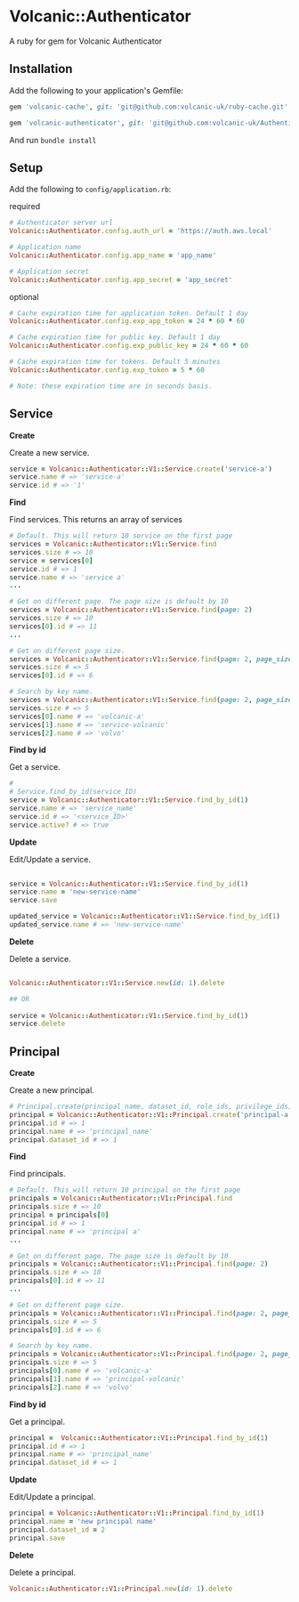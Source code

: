 # Volcanic::Authenticator

A ruby for gem for Volcanic Authenticator

## Installation

Add the following to your application's Gemfile:
```ruby
gem 'volcanic-cache', git: 'git@github.com:volcanic-uk/ruby-cache.git'

gem 'volcanic-authenticator', git: 'git@github.com:volcanic-uk/Authenticator-ruby-gem.git'
```

And run `bundle install`
    
## Setup

Add the following to `config/application.rb`:

required
```ruby
# Authenticator server url
Volcanic::Authenticator.config.auth_url = 'https://auth.aws.local'

# Application name
Volcanic::Authenticator.config.app_name = 'app_name'

# Application secret
Volcanic::Authenticator.config.app_secret = 'app_secret' 
```

optional
```ruby
# Cache expiration time for application token. Default 1 day
Volcanic::Authenticator.config.exp_app_token = 24 * 60 * 60 

# Cache expiration time for public key. Default 1 day
Volcanic::Authenticator.config.exp_public_key = 24 * 60 * 60  

# Cache expiration time for tokens. Default 5 minutes
Volcanic::Authenticator.config.exp_token = 5 * 60 

# Note: these expiration time are in seconds basis.
```

## Service
**Create**

Create a new service.

```ruby
service = Volcanic::Authenticator::V1::Service.create('service-a')
service.name # => 'service-a'
service.id # => '1'
```

**Find**

Find services. This returns an array of services
```ruby
# Default. This will return 10 service on the first page
services = Volcanic::Authenticator::V1::Service.find
services.size # => 10
service = services[0]
service.id # => 1
service.name # => 'service a'
...

# Get on different page. The page size is default by 10
services = Volcanic::Authenticator::V1::Service.find(page: 2)
services.size # => 10
services[0].id # => 11
...

# Get on different page size.
services = Volcanic::Authenticator::V1::Service.find(page: 2, page_size: 5)
services.size # => 5
services[0].id # => 6

# Search by key name.
services = Volcanic::Authenticator::V1::Service.find(page: 2, page_size: 5, key_name: 'vol')
services.size # => 5
services[0].name # => 'volcanic-a'
services[1].name # => 'service-volcanic'
services[2].name # => 'volvo'
```

**Find by id**

Get a service.
```ruby
#
# Service.find_by_id(service_ID)
service = Volcanic::Authenticator::V1::Service.find_by_id(1)
service.name # => 'service_name'
service.id # => '<service_ID>'
service.active? # => true
```

**Update**

Edit/Update a service.
```ruby
         
service = Volcanic::Authenticator::V1::Service.find_by_id(1)
service.name = 'new-service-name'
service.save

updated_service = Volcanic::Authenticator::V1::Service.find_by_id(1)
updated_service.name # => 'new-service-name'
```

**Delete**

Delete a service.
```ruby

Volcanic::Authenticator::V1::Service.new(id: 1).delete

## OR
 
service = Volcanic::Authenticator::V1::Service.find_by_id(1)
service.delete 

````

## Principal
**Create**

Create a new principal.

```ruby
# Principal.create(principal_name, dataset_id, role_ids, privilege_ids)
principal = Volcanic::Authenticator::V1::Principal.create('principal-a', 1, [1, 2], [3, 4])
principal.id # => 1
principal.name # => 'principal_name'
principal.dataset_id # => 1
```

**Find**

Find principals. 

```ruby
# Default. This will return 10 principal on the first page
principals = Volcanic::Authenticator::V1::Principal.find
principals.size # => 10
principal = principals[0]
principal.id # => 1
principal.name # => 'principal a'
...

# Get on different page. The page size is default by 10
principals = Volcanic::Authenticator::V1::Principal.find(page: 2)
principals.size # => 10
principals[0].id # => 11
...

# Get on different page size.
principals = Volcanic::Authenticator::V1::Principal.find(page: 2, page_size: 5)
principals.size # => 5
principals[0].id # => 6

# Search by key name.
principals = Volcanic::Authenticator::V1::Principal.find(page: 2, page_size: 5, key_name: 'vol')
principals.size # => 5
principals[0].name # => 'volcanic-a'
principals[1].name # => 'principal-volcanic'
principals[2].name # => 'volvo'
```

**Find by id**

Get a principal.
```ruby
principal =  Volcanic::Authenticator::V1::Principal.find_by_id(1)
principal.id # => 1
principal.name # => 'principal_name'
principal.dataset_id # => 1
```

**Update**

Edit/Update a principal.
```ruby  
principal = Volcanic::Authenticator::V1::Principal.find_by_id(1)
principal.name = 'new principal name'
principal.dataset_id = 2
principal.save
```

**Delete**

Delete a principal.
```ruby
Volcanic::Authenticator::V1::Principal.new(id: 1).delete
```
